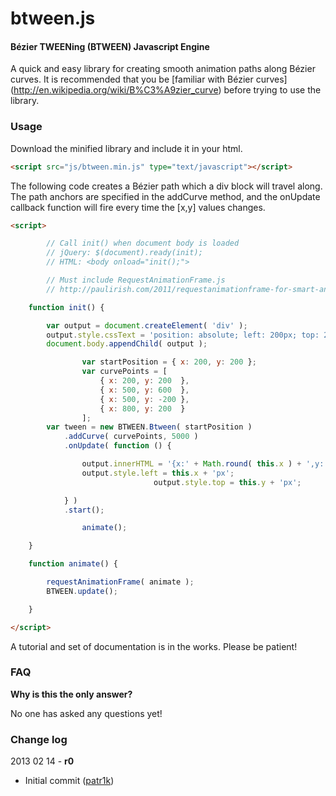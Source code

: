 btween.js
=========

#### Bézier TWEENing (BTWEEN) Javascript Engine ####

A quick and easy library for creating smooth animation paths along Bézier curves. It is recommended that you be [familiar with Bézier curves] (http://en.wikipedia.org/wiki/B%C3%A9zier_curve) before trying to use the library.

### Usage ###

Download the minified library and include it in your html.

```html
<script src="js/btween.min.js" type="text/javascript"></script>
```

The following code creates a Bézier path which a div block will travel along. The path anchors are specified in the addCurve method, and the onUpdate callback function will fire every time the [x,y] values changes.

```html
<script>

        // Call init() when document body is loaded
        // jQuery: $(document).ready(init);
        // HTML: <body onload="init();">

        // Must include RequestAnimationFrame.js
        // http://paulirish.com/2011/requestanimationframe-for-smart-animating/

	function init() {

		var output = document.createElement( 'div' );
		output.style.cssText = 'position: absolute; left: 200px; top: 200px; font-size: 40px';
		document.body.appendChild( output );

                var startPosition = { x: 200, y: 200 };
                var curvePoints = [
                    { x: 200, y: 200  },
                    { x: 500, y: 600  },
                    { x: 500, y: -200 },
                    { x: 800, y: 200  }
                ];
		var tween = new BTWEEN.Btween( startPosition )
			.addCurve( curvePoints, 5000 )
			.onUpdate( function () {

				output.innerHTML = '{x:' + Math.round( this.x ) + ',y:' + Math.round( this.y ) + '}';
				output.style.left = this.x + 'px';
                                output.style.top = this.y + 'px';

			} )
			.start();

                animate();

	}

	function animate() {

		requestAnimationFrame( animate );
		BTWEEN.update();

	}

</script>
```

A tutorial and set of documentation is in the works. Please be patient!

### FAQ ###

**Why is this the only answer?**

No one has asked any questions yet!

### Change log ###

2013 02 14 - **r0**

* Initial commit ([patr1k](https://github.com/patr1k))